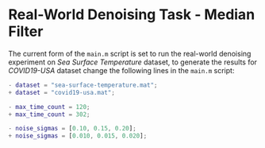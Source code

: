 # Real-World Denoising Task - Median Filter

The current form of the `main.m` script is set to run the real-world denoising experiment on _Sea Surface Temperature_ dataset, to generate the results for _COVID19-USA_ dataset change the following lines in the `main.m` script:

```matlab
- dataset = "sea-surface-temperature.mat";
+ dataset = "covid19-usa.mat";

- max_time_count = 120;
+ max_time_count = 302;

- noise_sigmas = [0.10, 0.15, 0.20];
+ noise_sigmas = [0.010, 0.015, 0.020];
```
